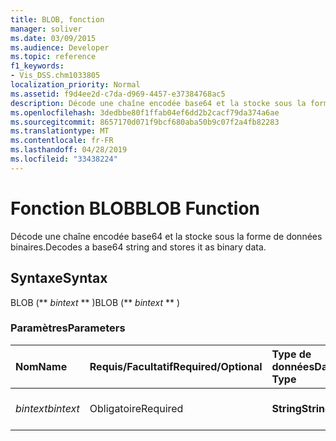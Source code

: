 ```yaml
---
title: BLOB, fonction
manager: soliver
ms.date: 03/09/2015
ms.audience: Developer
ms.topic: reference
f1_keywords:
- Vis_DSS.chm1033805
localization_priority: Normal
ms.assetid: f9d4ee2d-c7da-d969-4457-e37384768ac5
description: Décode une chaîne encodée base64 et la stocke sous la forme de données binaires.
ms.openlocfilehash: 3dedbbe80f1ffab04ef6dd2b2cacf79da374a6ae
ms.sourcegitcommit: 8657170d071f9bcf680aba50b9c07f2a4fb82283
ms.translationtype: MT
ms.contentlocale: fr-FR
ms.lasthandoff: 04/28/2019
ms.locfileid: "33438224"
---
```

# <a name="blob-function"></a><span data-ttu-id="72f03-103">Fonction BLOB</span><span class="sxs-lookup"><span data-stu-id="72f03-103">BLOB Function</span></span>

<span data-ttu-id="72f03-104">Décode une chaîne encodée base64 et la stocke sous la forme de données binaires.</span><span class="sxs-lookup"><span data-stu-id="72f03-104">Decodes a base64 string and stores it as binary data.</span></span> 
  
## <a name="syntax"></a><span data-ttu-id="72f03-105">Syntaxe</span><span class="sxs-lookup"><span data-stu-id="72f03-105">Syntax</span></span>

<span data-ttu-id="72f03-106">BLOB (\*\* *bintext* \*\* )</span><span class="sxs-lookup"><span data-stu-id="72f03-106">BLOB (\*\* *bintext* \*\* )</span></span> 
  
### <a name="parameters"></a><span data-ttu-id="72f03-107">Paramètres</span><span class="sxs-lookup"><span data-stu-id="72f03-107">Parameters</span></span>

|<span data-ttu-id="72f03-108">**Nom**</span><span class="sxs-lookup"><span data-stu-id="72f03-108">**Name**</span></span>|<span data-ttu-id="72f03-109">**Requis/Facultatif**</span><span class="sxs-lookup"><span data-stu-id="72f03-109">**Required/Optional**</span></span>|<span data-ttu-id="72f03-110">**Type de données**</span><span class="sxs-lookup"><span data-stu-id="72f03-110">**Data Type**</span></span>|<span data-ttu-id="72f03-111">**Description**</span><span class="sxs-lookup"><span data-stu-id="72f03-111">**Description**</span></span>|
|:-----|:-----|:-----|:-----|
| <span data-ttu-id="72f03-112">_bintext_</span><span class="sxs-lookup"><span data-stu-id="72f03-112">_bintext_</span></span> <br/> |<span data-ttu-id="72f03-113">Obligatoire</span><span class="sxs-lookup"><span data-stu-id="72f03-113">Required</span></span>  <br/> |<span data-ttu-id="72f03-114">**String**</span><span class="sxs-lookup"><span data-stu-id="72f03-114">**String**</span></span> <br/> | <span data-ttu-id="72f03-115">Chaîne codée en base64.</span><span class="sxs-lookup"><span data-stu-id="72f03-115">A base64 encoded string.</span></span>  <br/> |
   

